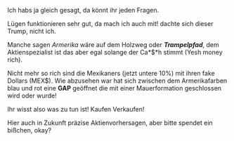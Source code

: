 Ich habs ja gleich gesagt, da könnt ihr jeden Fragen.

Lügen funktionieren sehr gut, da mach ich auch mit! dachte sich dieser Trump, nicht ich. 

Manche sagen *Armerika* wäre auf dem Holzweg oder ***Trampelpfad***, dem Aktienspezialist ist das aber egal solange der 
Ca*$*h stimmt (Yesh money rich).

Nicht mehr so rich sind die Mexikaners (jetzt untere 10%) mit ihren fake Dollars (MEX$). Wie abzusehen war hat
sich zwischen dem Armerikafarben blau und rot eine **GAP** geöffnet die mit einer Mauerformation geschlossen wird oder wurde!

Ihr wisst also was zu tun ist! Kaufen Verkaufen!

Hier auch in Zukunft präzise Aktienvorhersagen, aber bitte spendet ein bißchen, okay?
